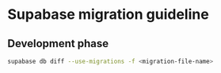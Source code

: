 # Supabase migration guideline

## Development phase

```bash
supabase db diff --use-migrations -f <migration-file-name>
```